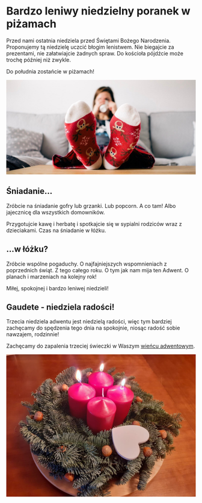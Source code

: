# Bardzo leniwy niedzielny poranek w piżamach

Przed nami ostatnia niedziela przed Świętami Bożego Narodzenia. Proponujemy tą niedzielę uczcić błogim lenistwem. Nie biegajcie za prezentami, nie załatwiajcie żadnych spraw. Do kościoła pójdźcie może trochę później niż zwykle.

Do południa zostańcie w piżamach!

![Zdjęcie](/img/2020-12-20.jpg)

## Śniadanie…

Zróbcie na śniadanie gofry lub grzanki. Lub popcorn. A co tam! Albo jajecznicę dla wszystkich domowników.

Przygotujcie kawę i herbatę i spotkajcie się w sypialni rodziców wraz z dzieciakami. Czas na śniadanie w łóżku.

## …w łóżku?

Zróbcie wspólne pogaduchy. O najfajniejszych wspomnieniach z poprzednich świąt. Z tego całego roku. O tym jak nam mija ten Adwent. O planach i marzeniach na kolejny rok!

Miłej, spokojnej i bardzo leniwej niedzieli!

## Gaudete - niedziela radości!

Trzecia niedziela adwentu jest niedzielą radości, więc tym bardziej zachęcamy do spędzenia tego dnia na spokojnie, niosąc radość sobie nawzajem, rodzinnie!

Zachęcamy do zapalenia trzeciej świeczki w Waszym [wieńcu adwentowym](/wieniec/).

![Wieniec](/img/adwent-3.jpg)